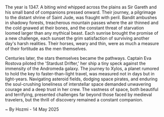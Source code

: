 
The year is 1347.  A biting wind whipped across the plains as Sir Gareth and his small band of companions pressed onward.  Their journey, a pilgrimage to the distant shrine of Saint Jude, was fraught with peril.  Bandit ambushes in shadowy forests, treacherous mountain passes where the air thinned and the cold gnawed at their bones, and the constant threat of starvation loomed larger than any mythical beast. Each sunrise brought the promise of a new challenge, each sunset the grim satisfaction of surviving another day's harsh realities.  Their horses, weary and thin, were as much a measure of their fortitude as the men themselves.

Centuries later, the stars themselves became the pathways.  Captain Eva Rostova piloted the 'Stardust Drifter,' her ship a tiny speck against the immensity of the Andromeda galaxy.  The journey to Xylos, a planet rumored to hold the key to faster-than-light travel, was measured not in days but in light-years.  Navigating asteroid fields, dodging space pirates, and enduring the soul-crushing loneliness of interstellar space demanded unwavering courage and a deep trust in her crew. The vastness of space, both beautiful and terrifying, presented challenges far beyond those faced by medieval travelers, but the thrill of discovery remained a constant companion.

~ By Hozmi - 14 May 2025
